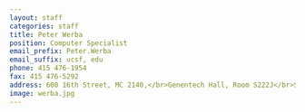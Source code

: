 ```yaml
---
layout: staff
categories: staff
title: Peter Werba
position: Computer Specialist
email_prefix: Peter.Werba
email_suffix: ucsf, edu
phone: 415 476-1954
fax: 415 476-5292
address: 600 16th Street, MC 2140,</br>Genentech Hall, Room S222J</br>San Francisco, CA 94158-2140</br>
image: werba.jpg
---
```


